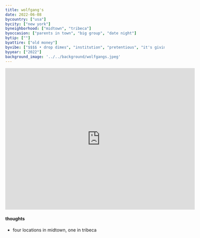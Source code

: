 ```yaml
---
title: wolfgang's
date: 2022-06-08
bycountry: ["usa"]
bycity: ["new york"]
byneighborhood: ["midtown", "tribeca"]
byoccasion: ["parents in town", "big group", "date night"]
bytip: [""]
byattire: ["old money"]
byvibe: ["$$$$ • drop dimes", "institution", "pretentious", "it's giving romance"]
byyear: ["2022"]
background_image: '../../background/wolfgangs.jpeg'
---
```


<iframe src="https://www.google.com/maps/embed?pb=!1m18!1m12!1m3!1d48377.33201893437!2d-74.0256556658333!3d40.727189925193805!2m3!1f0!2f0!3f0!3m2!1i1024!2i768!4f13.1!3m3!1m2!1s0x89c2590793d5e1cb%3A0xd689287d3cdf4955!2sWolfgang&#39;s%20Steakhouse!5e0!3m2!1sen!2sus!4v1701463759916!5m2!1sen!2sus" width="600" height="450" style="border:0;" allowfullscreen="" loading="lazy" referrerpolicy="no-referrer-when-downgrade"></iframe>

#### thoughts
* four locations in midtown, one in tribeca